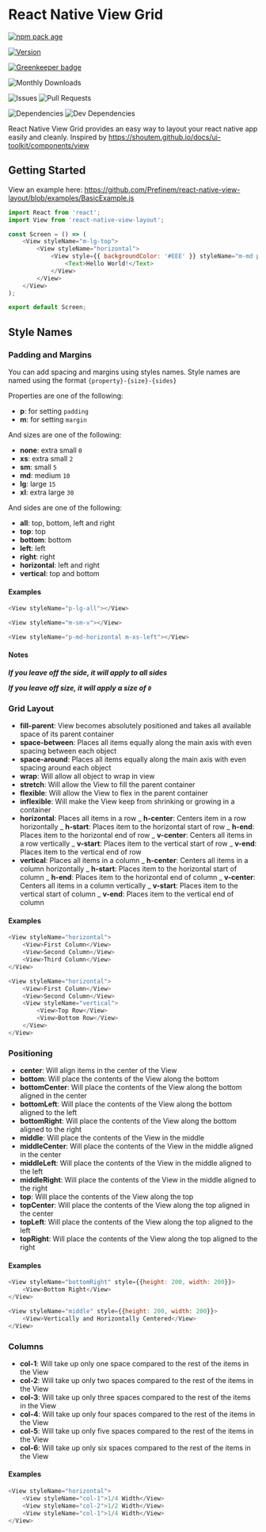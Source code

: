 # React Native View Grid

[![npm pack age](https://nodei.co/npm/react-native-view-layout.png?downloads=true&downloadRank=true&stars=true)](https://npmjs.org/package/react-native-view-layout)

[![Version](https://badge.fury.io/js/react-native-view-layout.svg)](https://npmjs.org/package/react-native-view-layout)

[![Greenkeeper badge](https://badges.greenkeeper.io/Prefinem/react-native-view-layout.svg)](https://greenkeeper.io/)

![Monthly Downloads](https://img.shields.io/npm/dm/react-native-view-layout.svg)

![Issues](https://img.shields.io/github/issues/Prefinem/react-native-view-layout.svg) ![Pull Requests](https://img.shields.io/github/issues-pr/Prefinem/react-native-view-layout.svg)

![Dependencies](https://david-dm.org/Prefinem/react-native-view-layout.svg) ![Dev Dependencies](https://david-dm.org/Prefinem/react-native-view-layout/dev-status.svg)

React Native View Grid provides an easy way to layout your react native app easily and cleanly. Inspired by https://shoutem.github.io/docs/ui-toolkit/components/view

## Getting Started

View an example here: https://github.com/Prefinem/react-native-view-layout/blob/examples/BasicExample.js

```js
import React from 'react';
import View from 'react-native-view-layout';

const Screen = () => (
	<View styleName="m-lg-top">
		<View styleName="horizontal">
			<View style={{ backgroundColor: '#EEE' }} styleName="m-md p-md">
				<Text>Hello World!</Text>
			</View>
		</View>
	</View>
);

export default Screen;
```

## Style Names

### Padding and Margins

You can add spacing and margins using styles names. Style names are named using the format `{property}-{size}-{sides}`

Properties are one of the following:

-   **p**: for setting `padding`
-   **m**: for setting `margin`

And sizes are one of the following:

-   **none**: extra small `0`
-   **xs**: extra small `2`
-   **sm**: small `5`
-   **md**: medium `10`
-   **lg**: large `15`
-   **xl**: extra large `30`

And sides are one of the following:

-   **all**: top, bottom, left and right
-   **top**: top
-   **bottom**: bottom
-   **left**: left
-   **right**: right
-   **horizontal**: left and right
-   **vertical**: top and bottom

#### Examples

```js
<View styleName="p-lg-all"></View>

<View styleName="m-sm-v"></View>

<View styleName="p-md-horizontal m-xs-left"></View>
```

#### Notes

**_If you leave off the side, it will apply to all sides_**

**_If you leave off size, it will apply a size of `0`_**

### Grid Layout

-   **fill-parent**: View becomes absolutely positioned and takes all available space of its parent container
-   **space-between**: Places all items equally along the main axis with even spacing between each object
-   **space-around**: Places all items equally along the main axis with even spacing around each object
-   **wrap**: Will allow all object to wrap in view
-   **stretch**: Will allow the View to fill the parent container
-   **flexible**: Will allow the View to flex in the parent container
-   **inflexible**: Will make the View keep from shrinking or growing in a container
-   **horizontal**: Places all items in a row
    _ **h-center**: Centers item in a row horizontally
    _ **h-start**: Places item to the horizontal start of row
    _ **h-end**: Places item to the horizontal end of row
    _ **v-center**: Centers all items in a row vertically
    _ **v-start**: Places item to the vertical start of row
    _ **v-end**: Places item to the vertical end of row
-   **vertical**: Places all items in a column
    _ **h-center**: Centers all items in a column horizontally
    _ **h-start**: Places item to the horizontal start of column
    _ **h-end**: Places item to the horizontal end of column
    _ **v-center**: Centers all items in a column vertically
    _ **v-start**: Places item to the vertical start of column
    _ **v-end**: Places item to the vertical end of column

#### Examples

```js
<View styleName="horizontal">
	<View>First Column</View>
	<View>Second Column</View>
	<View>Third Column</View>
</View>

<View styleName="horizontal">
	<View>First Column</View>
	<View>Second Column</View>
	<View styleName="vertical">
		<View>Top Row</View>
		<View>Bottom Row</View>
	</View>
</View>
```

### Positioning

-   **center**: Will align items in the center of the View
-   **bottom**: Will place the contents of the View along the bottom
-   **bottomCenter**: Will place the contents of the View along the bottom aligned in the center
-   **bottomLeft**: Will place the contents of the View along the bottom aligned to the left
-   **bottomRight**: Will place the contents of the View along the bottom aligned to the right
-   **middle**: Will place the contents of the View in the middle
-   **middleCenter**: Will place the contents of the View in the middle aligned in the center
-   **middleLeft**: Will place the contents of the View in the middle aligned to the left
-   **middleRight**: Will place the contents of the View in the middle aligned to the right
-   **top**: Will place the contents of the View along the top
-   **topCenter**: Will place the contents of the View along the top aligned in the center
-   **topLeft**: Will place the contents of the View along the top aligned to the left
-   **topRight**: Will place the contents of the View along the top aligned to the right

#### Examples

```js
<View styleName="bottomRight" style={{height: 200, width: 200}}>
	<View>Bottom Right</View>
</View>

<View styleName="middle" style={{height: 200, width: 200}}>
	<View>Vertically and Horizontally Centered</View>
</View>
```

### Columns

-   **col-1**: Will take up only one space compared to the rest of the items in the View
-   **col-2**: Will take up only two spaces compared to the rest of the items in the View
-   **col-3**: Will take up only three spaces compared to the rest of the items in the View
-   **col-4**: Will take up only four spaces compared to the rest of the items in the View
-   **col-5**: Will take up only five spaces compared to the rest of the items in the View
-   **col-6**: Will take up only six spaces compared to the rest of the items in the View

#### Examples

```js
<View styleName="horizontal">
	<View styleName="col-1">1/4 Width</View>
	<View styleName="col-2">1/2 Width</View>
	<View styleName="col-1">1/4 Width</View>
</View>
```
